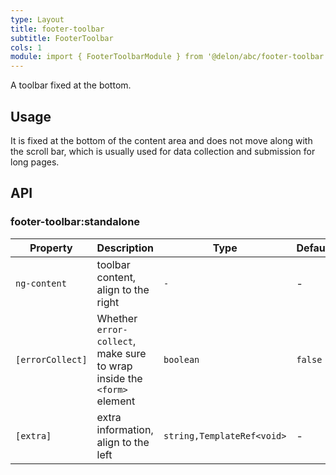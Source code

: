 ```yaml
---
type: Layout
title: footer-toolbar
subtitle: FooterToolbar
cols: 1
module: import { FooterToolbarModule } from '@delon/abc/footer-toolbar';
---
```


A toolbar fixed at the bottom.

## Usage

It is fixed at the bottom of the content area and does not move along with the scroll bar, which is usually used for data collection and submission for long pages.

## API

### footer-toolbar:standalone

| Property | Description | Type | Default |
|----------|-------------|------|---------|
| `ng-content` | toolbar content, align to the right | `-` | - |
| `[errorCollect]` | Whether `error-collect`, make sure to wrap inside the `<form>` element | `boolean` | `false` |
| `[extra]` | extra information, align to the left | `string,TemplateRef<void>` | - |
